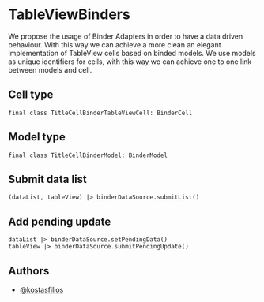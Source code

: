 
# TableViewBinders

We propose the usage of Binder Adapters in order to have a data driven behaviour. 
With this way we can achieve a more clean an elegant implementation of TableView cells based on binded models. 
We use models as unique identifiers for cells, with this way we can achieve one to one link between models and cell.

## Cell type

```
final class TitleCellBinderTableViewCell: BinderCell 
```

## Model type

```
final class TitleCellBinderModel: BinderModel
```

## Submit data list 

```
(dataList, tableView) |> binderDataSource.submitList()
```

## Add pending update 

```
dataList |> binderDataSource.setPendingData()
tableView |> binderDataSource.submitPendingUpdate()
```

## Authors

- [@kostasfilios](https://github.com/kostasfilios)

